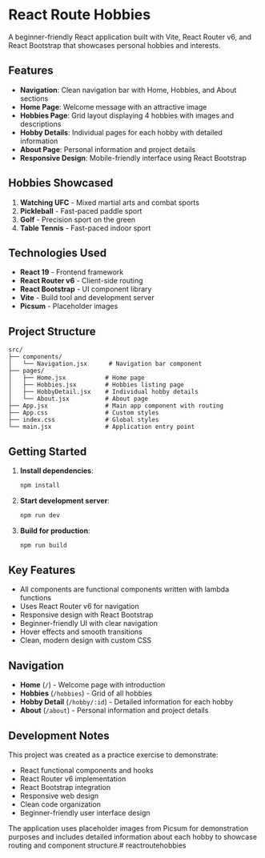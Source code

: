 # React Route Hobbies

A beginner-friendly React application built with Vite, React Router v6, and React Bootstrap that showcases personal hobbies and interests.

## Features

- **Navigation**: Clean navigation bar with Home, Hobbies, and About sections
- **Home Page**: Welcome message with an attractive image
- **Hobbies Page**: Grid layout displaying 4 hobbies with images and descriptions
- **Hobby Details**: Individual pages for each hobby with detailed information
- **About Page**: Personal information and project details
- **Responsive Design**: Mobile-friendly interface using React Bootstrap

## Hobbies Showcased

1. **Watching UFC** - Mixed martial arts and combat sports
2. **Pickleball** - Fast-paced paddle sport
3. **Golf** - Precision sport on the green
4. **Table Tennis** - Fast-paced indoor sport

## Technologies Used

- **React 19** - Frontend framework
- **React Router v6** - Client-side routing
- **React Bootstrap** - UI component library
- **Vite** - Build tool and development server
- **Picsum** - Placeholder images

## Project Structure

```
src/
├── components/
│   └── Navigation.jsx      # Navigation bar component
├── pages/
│   ├── Home.jsx           # Home page
│   ├── Hobbies.jsx        # Hobbies listing page
│   ├── HobbyDetail.jsx    # Individual hobby details
│   └── About.jsx          # About page
├── App.jsx                # Main app component with routing
├── App.css                # Custom styles
├── index.css              # Global styles
└── main.jsx               # Application entry point
```

## Getting Started

1. **Install dependencies**:
   ```bash
   npm install
   ```

2. **Start development server**:
   ```bash
   npm run dev
   ```

3. **Build for production**:
   ```bash
   npm run build
   ```

## Key Features

- All components are functional components written with lambda functions
- Uses React Router v6 for navigation
- Responsive design with React Bootstrap
- Beginner-friendly UI with clear navigation
- Hover effects and smooth transitions
- Clean, modern design with custom CSS

## Navigation

- **Home** (`/`) - Welcome page with introduction
- **Hobbies** (`/hobbies`) - Grid of all hobbies
- **Hobby Detail** (`/hobby/:id`) - Detailed information for each hobby
- **About** (`/about`) - Personal information and project details

## Development Notes

This project was created as a practice exercise to demonstrate:
- React functional components and hooks
- React Router v6 implementation
- React Bootstrap integration
- Responsive web design
- Clean code organization
- Beginner-friendly user interface design

The application uses placeholder images from Picsum for demonstration purposes and includes detailed information about each hobby to showcase routing and component structure.# reactroutehobbies
